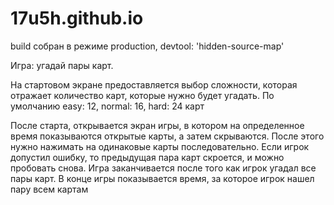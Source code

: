 # 17u5h.github.io
build собран в режиме production, devtool: 'hidden-source-map'

Игра: угадай пары карт.

На стартовом экране предоставляется выбор сложности, которая отражает количество карт, которые нужно будет угадать. По умолчанию easy: 12, normal: 16, hard: 24 карт

После старта, открывается экран игры, в котором на определенное время показываются открытые карты, а затем скрываются. После этого нужно нажимать на одинаковые карты последовательно. Если игрок допустил ошибку, то предыдущая пара карт скроется, и можно пробовать снова. Игра заканчивается после того как игрок угадал все пары карт. В конце игры показывается время, за которое игрок нашел пару всем картам
